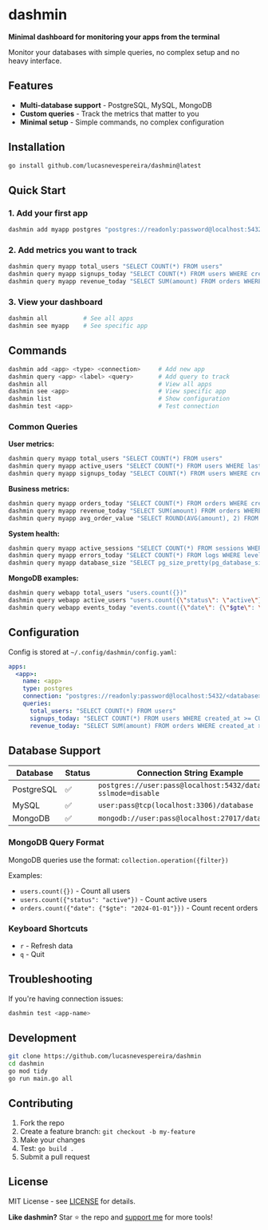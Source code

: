 # dashmin

**Minimal dashboard for monitoring your apps from the terminal**

Monitor your databases with simple queries, no complex setup and no heavy interface.

## Features

- **Multi-database support** - PostgreSQL, MySQL, MongoDB
- **Custom queries** - Track the metrics that matter to you
- **Minimal setup** - Simple commands, no complex configuration

## Installation

```bash
go install github.com/lucasnevespereira/dashmin@latest
```

## Quick Start

### 1. Add your first app
```bash
dashmin add myapp postgres "postgres://readonly:password@localhost:5432/myapp_prod?sslmode=disable"
```

### 2. Add metrics you want to track
```bash
dashmin query myapp total_users "SELECT COUNT(*) FROM users"
dashmin query myapp signups_today "SELECT COUNT(*) FROM users WHERE created_at >= CURRENT_DATE"
dashmin query myapp revenue_today "SELECT SUM(amount) FROM orders WHERE created_at >= CURRENT_DATE"
```

### 3. View your dashboard
```bash
dashmin all          # See all apps
dashmin see myapp    # See specific app
```

## Commands

```bash
dashmin add <app> <type> <connection>     # Add new app
dashmin query <app> <label> <query>       # Add query to track
dashmin all                               # View all apps
dashmin see <app>                         # View specific app
dashmin list                              # Show configuration
dashmin test <app>                        # Test connection
```

### Common Queries

**User metrics:**
```bash
dashmin query myapp total_users "SELECT COUNT(*) FROM users"
dashmin query myapp active_users "SELECT COUNT(*) FROM users WHERE last_login > NOW() - INTERVAL '30 days'"
dashmin query myapp signups_today "SELECT COUNT(*) FROM users WHERE created_at >= CURRENT_DATE"
```

**Business metrics:**
```bash
dashmin query myapp orders_today "SELECT COUNT(*) FROM orders WHERE created_at >= CURRENT_DATE"
dashmin query myapp revenue_today "SELECT SUM(amount) FROM orders WHERE created_at >= CURRENT_DATE"
dashmin query myapp avg_order_value "SELECT ROUND(AVG(amount), 2) FROM orders"
```

**System health:**
```bash
dashmin query myapp active_sessions "SELECT COUNT(*) FROM sessions WHERE expires_at > NOW()"
dashmin query myapp errors_today "SELECT COUNT(*) FROM logs WHERE level = 'error' AND created_at >= CURRENT_DATE"
dashmin query myapp database_size "SELECT pg_size_pretty(pg_database_size(current_database()))"
```

**MongoDB examples:**
```bash
dashmin query webapp total_users "users.count({})"
dashmin query webapp active_users "users.count({\"status\": \"active\"})"
dashmin query webapp events_today "events.count({\"date\": {\"$gte\": \"2024-01-01\"}})"
```

## Configuration

Config is stored at `~/.config/dashmin/config.yaml`:

```yaml
apps:
  <app>:
    name: <app>
    type: postgres
    connection: "postgres://readonly:password@localhost:5432/<database>?sslmode=disable"
    queries:
      total_users: "SELECT COUNT(*) FROM users"
      signups_today: "SELECT COUNT(*) FROM users WHERE created_at >= CURRENT_DATE"
      revenue_today: "SELECT SUM(amount) FROM orders WHERE created_at >= CURRENT_DATE"
```

## Database Support

| Database   | Status | Connection String Example |
|------------|--------|---------------------------|
| PostgreSQL | ✅     | `postgres://user:pass@localhost:5432/database?sslmode=disable` |
| MySQL      | ✅     | `user:pass@tcp(localhost:3306)/database` |
| MongoDB    | ✅     | `mongodb://user:pass@localhost:27017/database` |

### MongoDB Query Format
MongoDB queries use the format: `collection.operation({filter})`

Examples:
- `users.count({})` - Count all users
- `users.count({"status": "active"})` - Count active users
- `orders.count({"date": {"$gte": "2024-01-01"}})` - Count recent orders

### Keyboard Shortcuts

- `r` - Refresh data
- `q` - Quit

## Troubleshooting

If you're having connection issues:

```bash
dashmin test <app-name>
```


## Development

```bash
git clone https://github.com/lucasnevespereira/dashmin
cd dashmin
go mod tidy
go run main.go all
```

## Contributing

1. Fork the repo
2. Create a feature branch: `git checkout -b my-feature`
3. Make your changes
4. Test: `go build .`
5. Submit a pull request

## License

MIT License - see [LICENSE](LICENSE) for details.


**Like dashmin?** Star ⭐ the repo and [support me](https://github.com/lucasnevespereira) for more tools!
